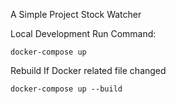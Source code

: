 A Simple Project Stock Watcher

Local Development Run Command:
```
docker-compose up
```

Rebuild If Docker related file changed
```
docker-compose up --build
```
